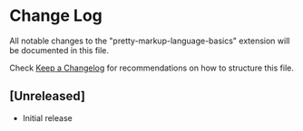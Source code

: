 # Change Log

All notable changes to the "pretty-markup-language-basics" extension will be documented in this file.

Check [Keep a Changelog](http://keepachangelog.com/) for recommendations on how to structure this file.

## [Unreleased]

- Initial release
